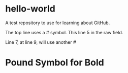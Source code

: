 # hello-world
A test repository to use for learning about GitHub.

The top line uses a  # symbol.
This line 5 in the raw field.

Line 7, at line 9, will use another #

# Pound Symbol for Bold
